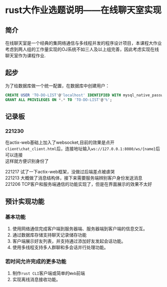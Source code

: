 # rust大作业选题说明——在线聊天室实现

## 简介

在线聊天室是一个经典的集网络通信与多线程并发的程序设计项目，本课程大作业考虑到两人组的工作量实现的OJ系统不如三人及以上组完善，因此考虑实现在线聊天室作为课程作业.

## 起步
为了给数据库做一个统一配置，在数据库中创建用户：
```sql
CREATE USER 'TO-DO-LIST'@'localhost' IDENTIFIED WITH mysql_native_password BY '123456';
GRANT ALL PRIVILEGES ON *.* TO 'TO-DO-LIST'@'%';
```

## 记录板
### 221230
在actix-web基础上加入了websocket,目前的效果是点开`client\chat_client.html`后，连接地址输入`ws://127.0.0.1:8080/ws/{name}`后可以连接  
这样就方便识别身份了

221217 试了一下actix-web框架，没做过后端差点被虐哭  
221213 大概做了消息结构体，接下来需要服务端辨别客户身份发送消息  
221206 TCP客户和服务端通信的功能实现了，但是在界面展示的效果不太好  

## 预计实现功能

### 基本功能
1. 使用网络通信完成客户端到服务器端、服务器端到客户端的信息交互。
2. 通过数据库存储支持聊天记录储存功能
3. 客户端展示好友列表，并支持通过添加好友发起会话功能。
4. 使用多线程支持多人群聊和多会话并行处理功能。

### 若时间允许完成的更多功能
1. 制作`rust CLI`客户端或简单的`Web`前端
2. 实现离线消息接收功能。